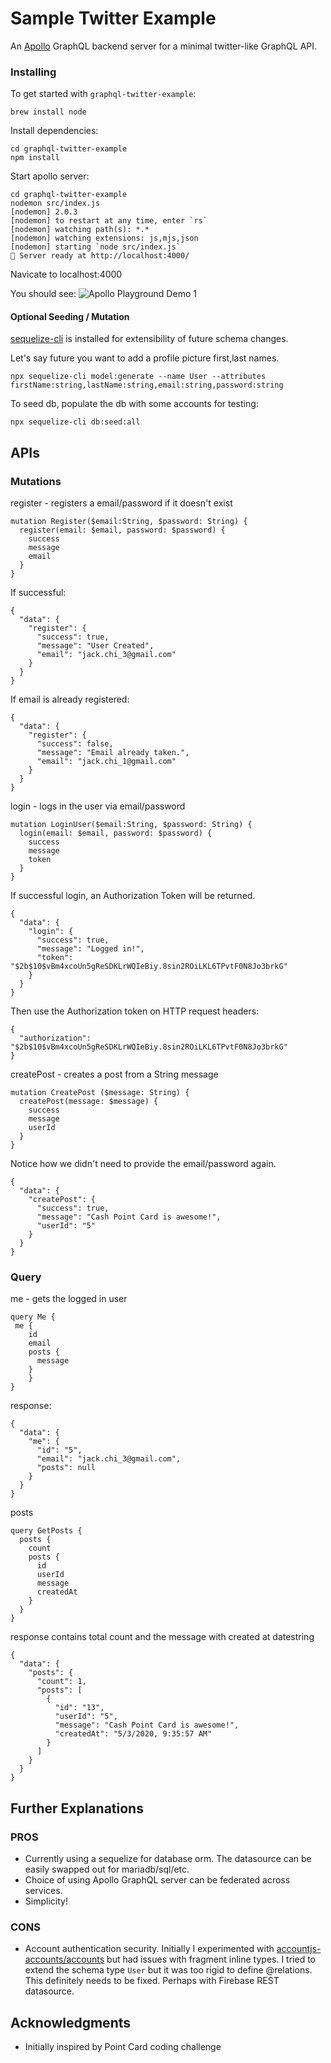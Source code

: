 # Sample Twitter Example

An [Apollo](https://github.com/apollographql/apollo-server) GraphQL backend server for a minimal twitter-like GraphQL API. 

### Installing

To get started with `graphql-twitter-example`:

```
brew install node
```
Install dependencies:
```
cd graphql-twitter-example
npm install
``` 
Start apollo server:
```
cd graphql-twitter-example
nodemon src/index.js
[nodemon] 2.0.3
[nodemon] to restart at any time, enter `rs`
[nodemon] watching path(s): *.*
[nodemon] watching extensions: js,mjs,json
[nodemon] starting `node src/index.js`
🚀 Server ready at http://localhost:4000/
```
Navicate to localhost:4000

You should see:
![Apollo Playground Demo 1](./docs/Apollo-playground-demo1.png "Apollo Playground")

#### Optional Seeding / Mutation

[sequelize-cli](https://sequelize.org/master/manual/migrations.html) is installed for extensibility of future schema changes.

Let's say future you want to add a profile picture first,last names.
```
npx sequelize-cli model:generate --name User --attributes firstName:string,lastName:string,email:string,password:string
```

To seed db, populate the db with some accounts for testing:

```
npx sequelize-cli db:seed:all
```

## APIs

### Mutations
register - registers a email/password if it doesn't exist
```
mutation Register($email:String, $password: String) {
  register(email: $email, password: $password) {
    success
    message
    email
  }
}
```
If successful:
```
{
  "data": {
    "register": {
      "success": true,
      "message": "User Created",
      "email": "jack.chi_3@gmail.com"
    }
  }
}
```
If email is already registered:
```
{
  "data": {
    "register": {
      "success": false,
      "message": "Email already taken.",
      "email": "jack.chi_1@gmail.com"
    }
  }
}
```

login - logs in the user via email/password

```
mutation LoginUser($email:String, $password: String) {
  login(email: $email, password: $password) {
    success
    message
    token
  }
}
```

If successful login, an Authorization Token will be returned.
```
{
  "data": {
    "login": {
      "success": true,
      "message": "Logged in!",
      "token": "$2b$10$vBm4xcoUn5gReSDKLrWQIeBiy.8sin2ROiLKL6TPvtF0N8Jo3brkG"
    }
  }
}
```

Then use the Authorization token on HTTP request headers:
```
{
  "authorization": "$2b$10$vBm4xcoUn5gReSDKLrWQIeBiy.8sin2ROiLKL6TPvtF0N8Jo3brkG"
}
```

createPost - creates a post from a String message

```
mutation CreatePost ($message: String) {
  createPost(message: $message) {
    success
    message
    userId
  }
}
```
Notice how we didn't need to provide the email/password again.
```
{
  "data": {
    "createPost": {
      "success": true,
      "message": "Cash Point Card is awesome!",
      "userId": "5"
    }
  }
}
```

### Query
me - gets the logged in user
```
query Me {
 me {
  	id
  	email
  	posts {
      message
    }
	} 
}
```
response:
```
{
  "data": {
    "me": {
      "id": "5",
      "email": "jack.chi_3@gmail.com",
      "posts": null
    }
  }
}
```

posts
```
query GetPosts {
  posts {
    count
    posts {
      id
      userId
      message
      createdAt
    }
  }
}
```
response contains total count and the message with created at datestring
```
{
  "data": {
    "posts": {
      "count": 1,
      "posts": [
        {
          "id": "13",
          "userId": "5",
          "message": "Cash Point Card is awesome!",
          "createdAt": "5/3/2020, 9:35:57 AM"
        }
      ]
    }
  }
}
```

## Further Explanations

### PROS
- Currently using a sequelize for database orm. The datasource can be easily swapped out for mariadb/sql/etc. 
- Choice of using Apollo GraphQL server can be federated across services.
- Simplicity!

### CONS
- Account authentication security. Initially I experimented with [accountjs-accounts/accounts](https://github.com/accounts-js/accounts) but had issues with fragment inline types. I tried to extend the schema type `User` but it was too rigid to define @relations. This definitely needs to be fixed. Perhaps with Firebase REST datasource. 


## Acknowledgments
* Initially inspired by Point Card coding challenge


